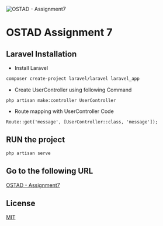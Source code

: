 ![OSTAD - Assignment7](https://cdn.ostad.app/public/upload/2023-10-17T07-14-50.690Z-Logo-new.png)

# OSTAD Assignment 7

## Laravel Installation

- Install Laravel

```bash
composer create-project laravel/laravel laravel_app
```

- Create UserController using following Command

```
php artisan make:controller UserController
```

- Route mapping with UserController
Code
```
Route::get('message', [UserController::class, 'message']);
```


## RUN the project
```
php artisan serve
```
## Go to the following URL
[OSTAD - Assignment7](http://127.0.0.1:8000/message)

## License
[MIT](https://choosealicense.com/licenses/mit/)
